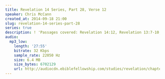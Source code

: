 ```yaml
---
title: Revelation 14 Series, Part 28, Verse 12
speaker: Chris McCann
created_at: 2014-09-18 21:00
slug: revelation-14-series-part-28
series: true
description: ! 'Passages covered: Revelation 14:12, Revelation 13:7-10, Mark 13:11.'
audio:
  mp3_low:
    length: '27:55'
    bitrate: 32 Kbps
    sample_rate: 22050 Hz
    size: 6.4 MB
    size_bytes: 6702129
    url: http://audiocdn.ebiblefellowship.com/studies/revelation/chapter-14/2014.09.18_McCann_-_Revelation_14_Series_Part_28.mp3
---
```

